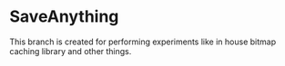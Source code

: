 # SaveAnything

This branch is created for performing experiments like in house bitmap caching library and other things.
